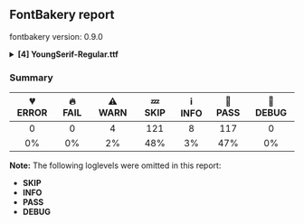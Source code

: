 ## FontBakery report

fontbakery version: 0.9.0

<details><summary><b>[4] YoungSerif-Regular.ttf</b></summary><div><details><summary>⚠ <b>WARN:</b> Is there kerning info for non-ligated sequences? (<a href="https://font-bakery.readthedocs.io/en/stable/fontbakery/profiles/googlefonts.html#com.google.fonts/check/kerning_for_non_ligated_sequences">com.google.fonts/check/kerning_for_non_ligated_sequences</a>)</summary><div>


* ⚠ **WARN** GPOS table lacks kerning info for the following non-ligated sequences:

	- f + f

	- f + i

	- i + f

	- f + l

	- l + f

	- i + l [code: lacks-kern-info]
</div></details><details><summary>⚠ <b>WARN:</b> Check font contains no unreachable glyphs (<a href="https://font-bakery.readthedocs.io/en/stable/fontbakery/profiles/universal.html#com.google.fonts/check/unreachable_glyphs">com.google.fonts/check/unreachable_glyphs</a>)</summary><div>


* ⚠ **WARN** The following glyphs could not be reached by codepoint or substitution rules:

	- eight.subs

	- five.subs

	- four.subs

	- nine.subs

	- one.subs

	- seven.subs

	- six.subs

	- three.subs

	- two.subs

	- zero.subs
 [code: unreachable-glyphs]
</div></details><details><summary>⚠ <b>WARN:</b> Check if each glyph has the recommended amount of contours. (<a href="https://font-bakery.readthedocs.io/en/stable/fontbakery/profiles/universal.html#com.google.fonts/check/contour_count">com.google.fonts/check/contour_count</a>)</summary><div>


* ⚠ **WARN** This check inspects the glyph outlines and detects the total number of contours in each of them. The expected values are infered from the typical ammounts of contours observed in a large collection of reference font families. The divergences listed below may simply indicate a significantly different design on some of your glyphs. On the other hand, some of these may flag actual bugs in the font such as glyphs mapped to an incorrect codepoint. Please consider reviewing the design and codepoint assignment of these to make sure they are correct.

The following glyphs do not have the recommended number of contours:

	- Glyph name: aogonek	Contours detected: 3	Expected: 2

	- Glyph name: eogonek	Contours detected: 3	Expected: 2

	- Glyph name: Uogonek	Contours detected: 2	Expected: 1

	- Glyph name: uogonek	Contours detected: 2	Expected: 1

	- Glyph name: uni01EA	Contours detected: 3	Expected: 2

	- Glyph name: uni01EB	Contours detected: 3	Expected: 2

	- Glyph name: uni1E08	Contours detected: 3	Expected: 2

	- Glyph name: uni1E09	Contours detected: 3	Expected: 2

	- Glyph name: uni1E1C	Contours detected: 3	Expected: 2

	- Glyph name: uni1E1D	Contours detected: 4	Expected: 3

	- Glyph name: Uogonek	Contours detected: 2	Expected: 1

	- Glyph name: aogonek	Contours detected: 3	Expected: 2

	- Glyph name: eogonek	Contours detected: 3	Expected: 2

	- Glyph name: uni1E08	Contours detected: 3	Expected: 2

	- Glyph name: uni1E09	Contours detected: 3	Expected: 2

	- Glyph name: uni1E1C	Contours detected: 3	Expected: 2

	- Glyph name: uni1E1D	Contours detected: 4	Expected: 3

	- Glyph name: uogonek	Contours detected: 2	Expected: 1
 [code: contour-count]
</div></details><details><summary>⚠ <b>WARN:</b> Do outlines contain any jaggy segments? (<a href="https://font-bakery.readthedocs.io/en/stable/fontbakery/profiles/<Section: Outline Correctness Checks>.html#com.google.fonts/check/outline_jaggy_segments">com.google.fonts/check/outline_jaggy_segments</a>)</summary><div>


* ⚠ **WARN** The following glyphs have jaggy segments:

	* a (U+0061): B<<399.5,45.5>-<402.0,65.0>-<404.0,79.0>>/B<<404.0,79.0>-<399.0,66.0>-<382.5,44.0>> = 12.90740867126579

	* aacute (U+00E1): B<<399.5,45.5>-<402.0,65.0>-<404.0,79.0>>/B<<404.0,79.0>-<399.0,66.0>-<382.5,44.0>> = 12.90740867126579

	* abreve (U+0103): B<<399.5,45.5>-<402.0,65.0>-<404.0,79.0>>/B<<404.0,79.0>-<399.0,66.0>-<382.5,44.0>> = 12.90740867126579

	* acircumflex (U+00E2): B<<399.5,45.5>-<402.0,65.0>-<404.0,79.0>>/B<<404.0,79.0>-<399.0,66.0>-<382.5,44.0>> = 12.90740867126579

	* adieresis (U+00E4): B<<399.5,45.5>-<402.0,65.0>-<404.0,79.0>>/B<<404.0,79.0>-<399.0,66.0>-<382.5,44.0>> = 12.90740867126579

	* ae (U+00E6): L<<393.0,-10.0>--<404.0,79.0>>/B<<404.0,79.0>-<399.0,66.0>-<382.5,44.0>> = 13.991741900554299

	* aeacute (U+01FD): L<<393.0,-10.0>--<404.0,79.0>>/B<<404.0,79.0>-<399.0,66.0>-<382.5,44.0>> = 13.991741900554299

	* agrave (U+00E0): B<<399.5,45.5>-<402.0,65.0>-<404.0,79.0>>/B<<404.0,79.0>-<399.0,66.0>-<382.5,44.0>> = 12.90740867126579

	* amacron (U+0101): B<<399.5,45.5>-<402.0,65.0>-<404.0,79.0>>/B<<404.0,79.0>-<399.0,66.0>-<382.5,44.0>> = 12.90740867126579

	* aogonek (U+0105): B<<399.5,45.5>-<402.0,65.0>-<404.0,79.0>>/B<<404.0,79.0>-<399.0,66.0>-<382.5,44.0>> = 12.90740867126579

	* aring (U+00E5): B<<399.5,45.5>-<402.0,65.0>-<404.0,79.0>>/B<<404.0,79.0>-<399.0,66.0>-<382.5,44.0>> = 12.90740867126579

	* aringacute (U+01FB): B<<399.5,45.5>-<402.0,65.0>-<404.0,79.0>>/B<<404.0,79.0>-<399.0,66.0>-<382.5,44.0>> = 12.90740867126579

	* at (U+0040): L<<606.0,-3.0>--<616.0,77.0>>/B<<616.0,77.0>-<611.0,64.0>-<595.5,42.5>> = 13.912494676520005

	* atilde (U+00E3): B<<399.5,45.5>-<402.0,65.0>-<404.0,79.0>>/B<<404.0,79.0>-<399.0,66.0>-<382.5,44.0>> = 12.90740867126579

	* d (U+0064): B<<397.5,35.0>-<400.0,57.0>-<404.0,79.0>>/B<<404.0,79.0>-<399.0,66.0>-<382.5,44.0>> = 10.73266455665575

	* dcaron (U+010F): B<<397.5,35.0>-<400.0,57.0>-<404.0,79.0>>/B<<404.0,79.0>-<399.0,66.0>-<382.5,44.0>> = 10.73266455665575

	* dcroat (U+0111): B<<397.5,35.0>-<400.0,57.0>-<404.0,79.0>>/B<<404.0,79.0>-<399.0,66.0>-<382.5,44.0>> = 10.73266455665575

	* dmacronbelow (U+1E0F): B<<397.5,35.0>-<400.0,57.0>-<404.0,79.0>>/B<<404.0,79.0>-<399.0,66.0>-<382.5,44.0>> = 10.73266455665575

	* ordfeminine (U+00AA): B<<335.0,370.0>-<337.0,386.0>-<339.0,397.0>>/B<<339.0,397.0>-<334.0,386.0>-<320.5,368.0>> = 14.139108311650501

	* uni1E0D (U+1E0D): B<<397.5,35.0>-<400.0,57.0>-<404.0,79.0>>/B<<404.0,79.0>-<399.0,66.0>-<382.5,44.0>> = 10.73266455665575

	* uni1EA1 (U+1EA1): B<<399.5,45.5>-<402.0,65.0>-<404.0,79.0>>/B<<404.0,79.0>-<399.0,66.0>-<382.5,44.0>> = 12.90740867126579 [code: found-jaggy-segments]
</div></details><br></div></details>

### Summary

| 💔 ERROR | 🔥 FAIL | ⚠ WARN | 💤 SKIP | ℹ INFO | 🍞 PASS | 🔎 DEBUG |
|:-----:|:----:|:----:|:----:|:----:|:----:|:----:|
| 0 | 0 | 4 | 121 | 8 | 117 | 0 |
| 0% | 0% | 2% | 48% | 3% | 47% | 0% |

**Note:** The following loglevels were omitted in this report:
* **SKIP**
* **INFO**
* **PASS**
* **DEBUG**
